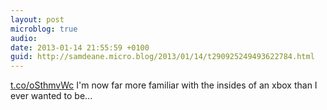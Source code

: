 ```yaml
---
layout: post
microblog: true
audio: 
date: 2013-01-14 21:55:59 +0100
guid: http://samdeane.micro.blog/2013/01/14/t290925249493622784.html
---
```

[t.co/oSthmvWc](http://t.co/oSthmvWc) I'm now far more familiar with the insides of an xbox than I ever wanted to be...
